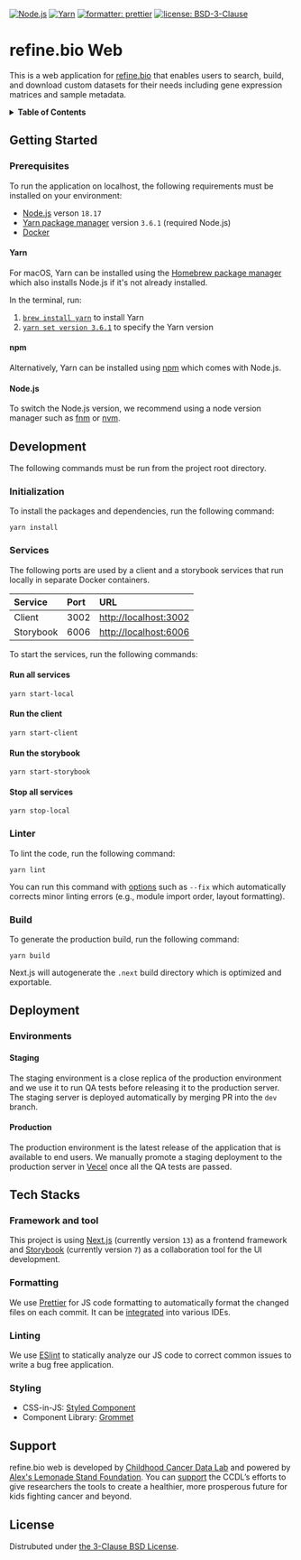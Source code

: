[![Node.js](https://img.shields.io/badge/Node.js-v18.17-dddddd?style=for-the-badge&labelColor=222222)](https://nodejs.org) [![Yarn](https://img.shields.io/badge/yarn-v3.6.1-7254ab?style=for-the-badge&labelColor=222222)](https://yarnpkg.com) [![formatter: prettier](https://img.shields.io/badge/formatter-prettier-fc59ec?style=for-the-badge&labelColor=222222)](https://github.com/prettier/prettier) [![license: BSD-3-Clause](https://img.shields.io/badge/license-BSD--3--Clause-green?style=for-the-badge&labelColor=222222)](https://opensource.org/licenses/BSD-3-Clause)

# refine.bio Web

This is a web application for [refine.bio](https://github.com/AlexsLemonade/refinebio) that enables users to search, build, and download custom datasets for their needs including gene expression matrices and sample metadata.

<details>

<summary><strong>Table of Contents</strong></summary><br/>

- [Getting Started](#getting-started)
  - [Prerequisites](#prerequisites)
- [Development](#development)
  - [Initialization](#initialization)
  - [Services](#services)
  - [Linter](#linter)
  - [Build](#build)
- [Deployment](#deployment)
  - [Environments](#environments)
    - [Staging](#staging)
    - [Production](#production)
- [Tech Stacks](#tech-stacks)
  - [Framework and Tool](#framework-and-tool)
  - [Formatting](#formatting)
  - [Linting](#linting)
  - [Styling](#styling)
- [Support](#support)
- [License](#license)

</details>

## Getting Started

### Prerequisites

To run the application on localhost, the following requirements must be installed on your environment:

- [Node.js](https://nodejs.org/en/download) verson `18.17`
- [Yarn package manager](https://yarnpkg.com/getting-started/install) version `3.6.1` (required Node.js)
- [Docker](https://www.docker.com/get-started)

#### Yarn

For macOS, Yarn can be installed using the [Homebrew package manager](https://brew.sh) which also installs Node.js if it's not already installed.

In the terminal, run:

1. [`brew install yarn`](https://formulae.brew.sh/formula/yarn) to install Yarn
2. [`yarn set version 3.6.1`](https://yarnpkg.com/cli/set/version) to specify the Yarn version

#### npm

Alternatively, Yarn can be installed using [npm](https://www.npmjs.com/package/yarn) which comes with Node.js.

#### Node.js

To switch the Node.js version, we recommend using a node version manager such as [fnm](https://github.com/Schniz/fnm?ref=blog.apify.com) or [nvm](https://github.com/nvm-sh/nvm).

## Development

The following commands must be run from the project root directory.

### Initialization

To install the packages and dependencies, run the following command:

```
yarn install
```

### Services

The following ports are used by a client and a storybook services that run locally in separate Docker containers.

| Service   | Port | URL                                            |
| :-------- | :--- | :--------------------------------------------- |
| Client    | 3002 | [http://localhost:3002](http://localhost:3002) |
| Storybook | 6006 | [http://localhost:6006](http://localhost:6006) |

To start the services, run the following commands:

#### Run all services

```
yarn start-local
```

#### Run the client

```
yarn start-client
```

#### Run the storybook

```
yarn start-storybook
```

#### Stop all services

```
yarn stop-local
```

### Linter

To lint the code, run the following command:

```
yarn lint
```

You can run this command with [options](https://eslint.org/docs/latest/use/command-line-interface#options) such as `--fix` which automatically corrects minor linting errors (e.g., module import order, layout formatting).

### Build

To generate the production build, run the following command:

```
yarn build
```

Next.js will autogenerate the `.next` build directory which is optimized and exportable.

## Deployment

### Environments

#### Staging

The staging environment is a close replica of the production environment and we use it to run QA tests before releasing it to the production server. The staging server is deployed automatically by merging PR into the `dev` branch.

#### Production

The production environment is the latest release of the application that is available to end users. We manually promote a staging deployment to the production server in [Vecel](https://vercel.com/solutions/nextjs) once all the QA tests are passed.

## Tech Stacks

### Framework and tool

This project is using [Next.js](https://nextjs.org) (currently version `13`) as a frontend framework and [Storybook](https://storybook.js.org) (currently version `7`) as a collaboration tool for the UI development.

### Formatting

We use [Prettier](https://prettier.io/) for JS code formatting to automatically format the changed files on each commit. It can be [integrated](https://prettier.io/docs/en/editors.html) into various IDEs.

### Linting

We use [ESlint](https://eslint.org) to statically analyze our JS code to correct common issues to write a bug free application.

### Styling

- CSS-in-JS: [Styled Component](https://styled-components.com)
- Component Library: [Grommet](https://v2.grommet.io)

## Support

refine.bio web is developed by [Childhood Cancer Data Lab](https://www.ccdatalab.org) and powered by [Alex's Lemonade Stand Foundation](https://www.alexslemonade.org). You can [support](https://www.ccdatalab.org/donate-link) the CCDL’s efforts to give researchers the tools to create a healthier, more prosperous future for kids fighting cancer and beyond.

## License

Distrubuted under [the 3-Clause BSD License](https://opensource.org/licenses/BSD-3-Clause).
